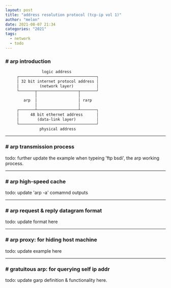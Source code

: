 ```yaml
---
layout: post
title: "address resolution protocol (tcp-ip vol 1)"
author: "melon"
date: 2021-08-07 21:34
categories: "2021"
tags:
  - network
  - todo
---
```


### # arp introduction
```txt
                logic address
     ┌──────────────────────────────────┐
     │ 32 bit internet protocol address │
     │         (network layer)          │
     └───────┬──────────────────┬───────┘
             │                  │        
        arp  │                  │ rarp   
             │                  │        
     ┌───────┴──────────────────┴───────┐
     │     48 bit ethernet address      │
     │        (data-link layer)         │
     └──────────────────────────────────┘
               physical address
```

<hr>

### # arp transmission process
todo: further update the example when typeing 'ftp bsdi', the arp working process.

<hr>

### # arp high-speed cache
todo: update 'arp -a' comamnd outputs

<hr>

### # arp request & reply datagram format
todo: update format here

<hr>

### # arp proxy: for hiding host machine
todo: update example here

<hr>

### # gratuitous arp: for querying self ip addr
todo: update garp definition & functionality here.
